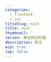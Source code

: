```yaml
---
categories:
  - frontend
  - ssr
titleSlug: nuxt
title: nuxt
thumbnail: ''
series: 静态网站构建
description: 暂无
wip: true
top: false
---
```


